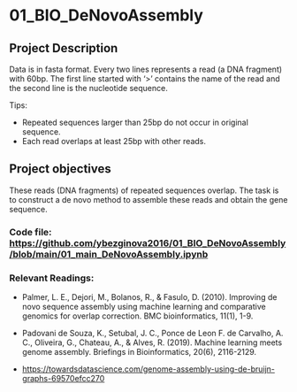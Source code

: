 # 01_BIO_DeNovoAssembly

## Project Description

Data is in fasta format. Every two lines represents a read (a DNA fragment) with 60bp. The first line started with ‘>’ contains the name of the read and the second line is the nucleotide sequence. 

Tips: 
- Repeated sequences larger than 25bp do not occur in original sequence. 
- Each read overlaps at least 25bp with other reads.

## Project objectives
These reads (DNA fragments) of repeated sequences overlap. The task is to construct a de novo method to assemble these reads and obtain the gene sequence. 

### Code file: https://github.com/ybezginova2016/01_BIO_DeNovoAssembly/blob/main/01_main_DeNovoAssembly.ipynb

### Relevant Readings:

- Palmer, L. E., Dejori, M., Bolanos, R., & Fasulo, D. (2010). Improving de novo sequence assembly using machine learning and comparative genomics for overlap correction. BMC bioinformatics, 11(1), 1-9.

- Padovani de Souza, K., Setubal, J. C., Ponce de Leon F. de Carvalho, A. C., Oliveira, G., Chateau, A., & Alves, R. (2019). Machine learning meets genome assembly. Briefings in Bioinformatics, 20(6), 2116-2129.

- https://towardsdatascience.com/genome-assembly-using-de-bruijn-graphs-69570efcc270
